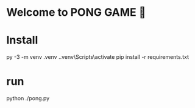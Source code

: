 # Welcome to PONG GAME 👋

# Install
py -3 -m venv .venv
.\.venv\Scripts\activate
pip install -r requirements.txt

# run 
python ./pong.py